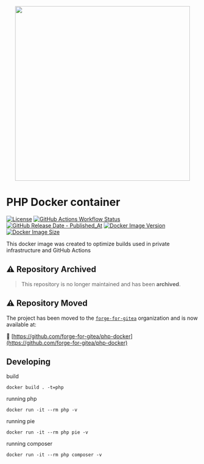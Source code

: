 <p align="center">
  <img width="459" height="auto" src="./docs/img/php_docker.jpg">
</p>

# PHP Docker container

[![License](https://img.shields.io/github/license/rosven9856/php-docker)](https://github.com/rosven9856/php-docker/blob/master/LICENSE)
[![GitHub Actions Workflow Status](https://img.shields.io/github/actions/workflow/status/rosven9856/php-docker/ci.yml)](https://github.com/rosven9856/php-docker/actions/workflows/ci.yml)
[![GitHub Release Date - Published_At](https://img.shields.io/github/release-date/rosven9856/php-docker)](https://github.com/rosven9856/php-docker/releases)
[![Docker Image Version](https://img.shields.io/docker/v/rosven9856/php)](https://hub.docker.com/r/rosven9856/php/tags)
[![Docker Image Size](https://img.shields.io/docker/image-size/rosven9856/php/latest)](https://hub.docker.com/r/rosven9856/php)

This docker image was created to optimize builds used in private infrastructure and GitHub Actions

## ⚠️ Repository Archived

> This repository is no longer maintained and has been **archived**.

## ⚠️ Repository Moved

The project has been moved to the [`forge-for-gitea`](https://github.com/forge-for-gitea/) organization and is now available at:

🔗 [https://github.com/forge-for-gitea/php-docker](https://github.com/forge-for-gitea/php-docker)


## Developing

build
```shell
docker build . -t=php
```

running php
```shell
docker run -it --rm php -v
```

running pie
```shell
docker run -it --rm php pie -v
```

running composer
```shell
docker run -it --rm php composer -v
```